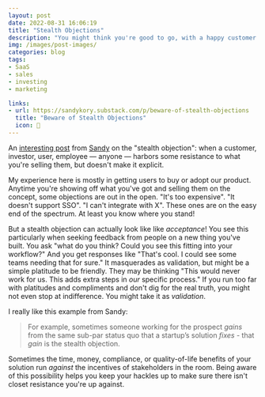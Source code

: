 ```yaml
---
layout: post
date: 2022-08-31 16:06:19
title: "Stealth Objections"
description: "You might think you're good to go, with a happy customer or investor. But beware of objections masquerading as acceptance."
img: /images/post-images/
categories: blog
tags:
- SaaS
- sales
- investing
- marketing

links:
- url: https://sandykory.substack.com/p/beware-of-stealth-objections
  title: "Beware of Stealth Objections"
  icon: 🥷
---
```


An [interesting post](https://sandykory.substack.com/p/beware-of-stealth-objections "Beware of Stealth Objections") from [Sandy](https://twitter.com/sandykory) on the "stealth objection": when a customer, investor, user, employee — anyone — harbors some resistance to what you're selling them, but doesn't make it explicit.

My experience here is mostly in getting users to buy or adopt our product. Anytime you're showing off what you've got and selling them on the concept, some objections are out in the open. "It's too expensive". "It doesn't support SSO". "I can't integrate with X". These ones are on the easy end of the spectrum. At least you know where you stand!

But a stealth objection can actually look like like *acceptance*! You see this particularly when seeking feedback from people on a new thing you've built. You ask "what do you think? Could you see this fitting into your workflow?" And you get responses like "That's cool. I could see some teams needing that for sure." It masquerades as validation, but might be a simple platitude to be friendly. They may be thinking "This would never work for us. This adds extra steps in *our* specific process." If you run too far with platitudes and compliments and don't dig for the real truth, you might not even stop at indifference. You might take it as *validation*.

I really like this example from Sandy:

> For example, sometimes someone working for the prospect *gains* from the same sub-par status quo that a startup’s solution *fixes* - that *gain* is the stealth objection.

Sometimes the time, money, compliance, or quality-of-life benefits of your solution run *against* the incentives of stakeholders in the room. Being aware of this possibility helps you keep your hackles up to make sure there isn't closet resistance you're up against.
